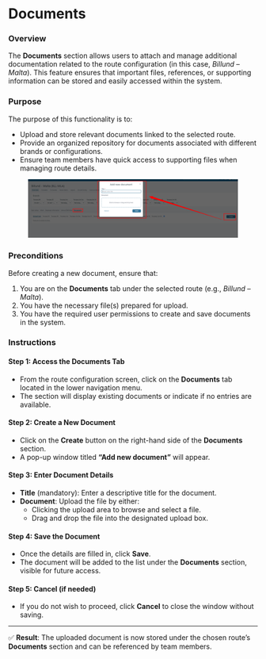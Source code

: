 # Documents

### **Overview**

The **Documents** section allows users to attach and manage additional documentation related to the route configuration (in this case, _Billund – Malta_). This feature ensures that important files, references, or supporting information can be stored and easily accessed within the system.

### **Purpose**

The purpose of this functionality is to:

* Upload and store relevant documents linked to the selected route.
* Provide an organized repository for documents associated with different brands or configurations.
* Ensure team members have quick access to supporting files when managing route details.

<figure><img src="../../.gitbook/assets/image (1) (1) (1) (1) (1) (1) (1) (1) (1) (1).png" alt=""><figcaption></figcaption></figure>

### **Preconditions**

Before creating a new document, ensure that:

1. You are on the **Documents** tab under the selected route (e.g., _Billund – Malta_).
2. You have the necessary file(s) prepared for upload.
3. You have the required user permissions to create and save documents in the system.

### **Instructions**

#### **Step 1: Access the Documents Tab**

* From the route configuration screen, click on the **Documents** tab located in the lower navigation menu.
* The section will display existing documents or indicate if no entries are available.

#### **Step 2: Create a New Document**

* Click on the **Create** button on the right-hand side of the **Documents** section.
* A pop-up window titled **“Add new document”** will appear.

#### **Step 3: Enter Document Details**

* **Title** (mandatory): Enter a descriptive title for the document.
* **Document**: Upload the file by either:
  * Clicking the upload area to browse and select a file.
  * Drag and drop the file into the designated upload box.

#### **Step 4: Save the Document**

* Once the details are filled in, click **Save**.
* The document will be added to the list under the **Documents** section, visible for future access.

#### **Step 5: Cancel (if needed)**

* If you do not wish to proceed, click **Cancel** to close the window without saving.

***

✅ **Result**: The uploaded document is now stored under the chosen route’s **Documents** section and can be referenced by team members.
